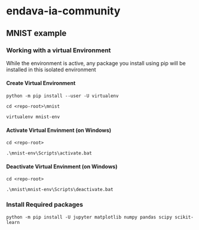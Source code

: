 # endava-ia-community

## MNIST example

### Working with a virtual Environment

While the environment is active, any package you install using pip will be installed in this isolated environment

#### Create Virtual Environment

`python -m pip install --user -U virtualenv`

`cd <repo-root>\mnist`

`virtualenv mnist-env`

#### Activate Virtual Envinment (on Windows)

`cd <repo-root>`

`.\mnist-env\Scripts\activate.bat`

#### Deactivate Virtual Envinment (on Windows)

`cd <repo-root>`

`.\mnist\mnist-env\Scripts\deactivate.bat`

### Install Required packages

`python -m pip install -U jupyter matplotlib numpy pandas scipy scikit-learn`
